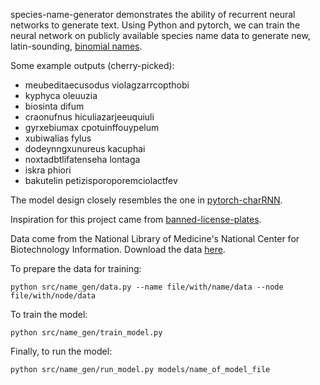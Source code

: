 species-name-generator demonstrates the ability of recurrent neural networks to generate text. Using Python and pytorch, we can train the neural network on publicly available species name data to generate new, latin-sounding, [binomial names](https://en.wikipedia.org/wiki/Binomial_nomenclature).

Some example outputs (cherry-picked):

- meubeditaecusodus violagzarrcopthobi
- kyphyca oleuuzia
- biosinta difum
- craonufnus hiculiazarjeeuquiuli
- gyrxebiumax cpotuinffouypelum
- xubiwalias fylus
- dodeynngxunureus kacuphai
- noxtadbtlifatenseha lontaga
- iskra phiori
- bakutelin petizisporoporemciolactfev

The model design closely resembles the one in [pytorch-charRNN](https://github.com/mcleonard/pytorch-charRNN). 

Inspiration for this project came from [banned-license-plates](ttps://github.com/jnolis/banned-license-plates/tree/main).

Data come from the National Library of Medicine's National Center for Biotechnology Information. Download the data [here](https://ftp.ncbi.nih.gov/pub/taxonomy/).

To prepare the data for training:

```{console}
python src/name_gen/data.py --name file/with/name/data --node file/with/node/data
```

To train the model:

```{console}
python src/name_gen/train_model.py
```

Finally, to run the model:

```{console}
python src/name_gen/run_model.py models/name_of_model_file
```
